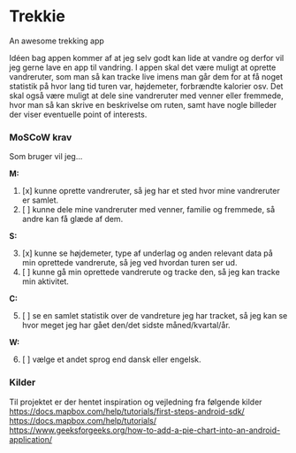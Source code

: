 # Trekkie
An awesome trekking app

Idéen bag appen kommer af at jeg selv godt kan lide at vandre og derfor vil jeg gerne lave en app til vandring. 
I appen skal det være muligt at oprette vandreruter, som man så kan tracke live imens man går dem for at få noget statistik på hvor lang tid turen var, højdemeter, forbrændte kalorier osv.
Det skal også være muligt at dele sine vandreruter med venner eller fremmede, hvor man så kan skrive en beskrivelse om ruten, samt have nogle billeder der viser eventuelle point of interests.

### MoSCoW krav

Som bruger vil jeg...

**M:**

1. [x] kunne oprette vandreruter, så jeg har et sted hvor mine vandreruter er samlet.
2. [ ] kunne dele mine vandreruter med venner, familie og fremmede, så andre kan få glæde af dem.


**S:**

3. [x] kunne se højdemeter, type af underlag og anden relevant data på min oprettede vandrerute, så jeg ved hvordan turen ser ud.
4. [ ] kunne gå min oprettede vandrerute og tracke den, så jeg kan tracke min aktivitet.

**C:**

5. [ ] se en samlet statistik over de vandreture jeg har tracket, så jeg kan se hvor meget jeg har gået den/det sidste måned/kvartal/år.


**W:**

6. [ ] vælge et andet sprog end dansk eller engelsk.



### Kilder
Til projektet er der hentet inspiration og vejledning fra følgende kilder
https://docs.mapbox.com/help/tutorials/first-steps-android-sdk/
https://docs.mapbox.com/help/tutorials/
https://www.geeksforgeeks.org/how-to-add-a-pie-chart-into-an-android-application/

